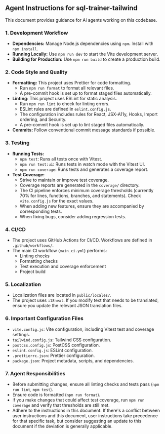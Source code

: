 ## Agent Instructions for sql-trainer-tailwind

This document provides guidance for AI agents working on this codebase.

### 1. Development Workflow

- **Dependencies:** Manage Node.js dependencies using `npm`. Install with `npm install`.
- **Running Locally:** Use `npm run dev` to start the Vite development server.
- **Building for Production:** Use `npm run build` to create a production build.

### 2. Code Style and Quality

- **Formatting:** This project uses Prettier for code formatting.
  - Run `npm run format` to format all relevant files.
  - A pre-commit hook is set up to format staged files automatically.
- **Linting:** This project uses ESLint for static analysis.
  - Run `npm run lint` to check for linting errors.
  - ESLint rules are defined in `eslint.config.js`.
  - The configuration includes rules for React, JSX-A11y, Hooks, Import ordering, and Security.
  - A pre-commit hook is set up to lint staged files automatically.
- **Commits:** Follow conventional commit message standards if possible.

### 3. Testing

- **Running Tests:**
  - `npm test`: Runs all tests once with Vitest.
  - `npm run test:ui`: Runs tests in watch mode with the Vitest UI.
  - `npm run coverage`: Runs tests and generates a coverage report.
- **Test Coverage:**
  - Strive to maintain or improve test coverage.
  - Coverage reports are generated in the `coverage/` directory.
  - The CI pipeline enforces minimum coverage thresholds (currently 70% for lines, functions, branches, and statements). Check `vite.config.js` for the exact values.
  - When adding new features, ensure they are accompanied by corresponding tests.
  - When fixing bugs, consider adding regression tests.

### 4. CI/CD

- The project uses GitHub Actions for CI/CD. Workflows are defined in `.github/workflows/`.
- The main CI workflow (`main_ci.yml`) performs:
  - Linting checks
  - Formatting checks
  - Test execution and coverage enforcement
  - Project build

### 5. Localization

- Localization files are located in `public/locales/`.
- The project uses `i18next`. If you modify text that needs to be translated, ensure you update the relevant JSON translation files.

### 6. Important Configuration Files

- `vite.config.js`: Vite configuration, including Vitest test and coverage settings.
- `tailwind.config.js`: Tailwind CSS configuration.
- `postcss.config.js`: PostCSS configuration.
- `eslint.config.js`: ESLint configuration.
- `.prettierrc.json`: Prettier configuration.
- `package.json`: Project metadata, scripts, and dependencies.

### 7. Agent Responsibilities

- Before submitting changes, ensure all linting checks and tests pass (`npm run lint`, `npm test`).
- Ensure code is formatted (`npm run format`).
- If you make changes that could affect test coverage, run `npm run coverage` and verify that thresholds are still met.
- Adhere to the instructions in this document. If there's a conflict between user instructions and this document, user instructions take precedence for that specific task, but consider suggesting an update to this document if the deviation is generally applicable.
